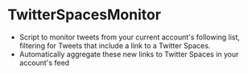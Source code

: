 # TwitterSpacesMonitor

* Script to monitor tweets from your current account's following list, filtering for Tweets that include a link to a Twitter Spaces.
* Automatically aggregate these new links to Twitter Spaces in your account's feed
